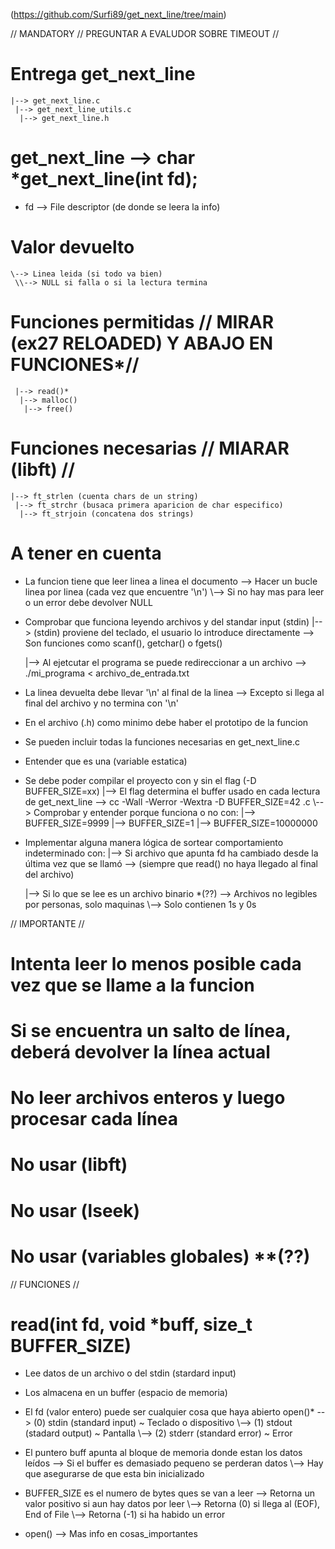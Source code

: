 (https://github.com/Surfi89/get_next_line/tree/main)

// MANDATORY //  PREGUNTAR A EVALUDOR SOBRE TIMEOUT //

# Entrega get_next_line
	|--> get_next_line.c
	 |--> get_next_line_utils.c
	  |--> get_next_line.h

# get_next_line --> char	*get_next_line(int fd);
	
  * fd --> File descriptor (de donde se leera la info)

# Valor devuelto
	\--> Linea leida (si todo va bien)
	 \\--> NULL si falla o si la lectura termina
	 
# Funciones permitidas // MIRAR (ex27 RELOADED) Y ABAJO EN FUNCIONES*//
	 |--> read()*
	  |--> malloc()
	   |--> free()

# Funciones necesarias // MIARAR (libft) //
	|--> ft_strlen (cuenta chars de un string)
	 |--> ft_strchr (busaca primera aparicion de char especifico)
	  |--> ft_strjoin (concatena dos strings)

# A tener en cuenta

  * La funcion tiene que leer linea a linea el documento
	\--> Hacer un bucle linea por linea (cada vez que encuentre '\n')
	 \\--> Si no hay mas para leer o un error debe devolver NULL

  * Comprobar que funciona leyendo archivos y del standar input (stdin)
	|--> (stdin) proviene del teclado, el usuario lo introduce directamente
	 \--> Son funciones como scanf(), getchar() o fgets()
	
	|--> Al ejetcutar el programa se puede redireccionar a un archivo
	 \--> ./mi_programa < archivo_de_entrada.txt
	 
  * La linea devuelta debe llevar '\n' al final de la linea
	\--> Excepto si llega al final del archivo y no termina con '\n'
	
  * En el archivo (.h) como minimo debe haber el prototipo de la funcion
  
  * Se pueden incluir todas la funciones necesarias en get_next_line.c
  
  * Entender que es una (variable estatica)
  
  * Se debe poder compilar el proyecto con y sin el flag (-D BUFFER_SIZE=xx)
  	|--> El flag determina el buffer usado en cada lectura de get_next_line
  	 \--> cc -Wall -Werror -Wextra -D BUFFER_SIZE=42 <archivos>.c
  	  \\--> Comprobar y entender porque funciona o no con:
  	  	|--> BUFFER_SIZE=9999
  	  	 |--> BUFFER_SIZE=1
  	  	  |--> BUFFER_SIZE=10000000

  * Implementar alguna manera lógica de sortear comportamiento indeterminado con:
  	|--> Si archivo que apunta fd ha cambiado desde la última vez que se llamó
  	 \--> (siempre que read() no haya llegado al final del archivo)
  	
  	|--> Si lo que se lee es un archivo binario *(??)
  	 \--> Archivos no legibles por personas, solo maquinas
  	  \\--> Solo contienen 1s y 0s

// IMPORTANTE //

# Intenta leer lo menos posible cada vez que se llame a la funcion
# Si se encuentra un salto de línea, deberá devolver la línea actual

# No leer archivos enteros y luego procesar cada línea 
# No usar (libft)
# No usar (lseek)
# No usar (variables globales) **(??)
  
// FUNCIONES //

# read(int fd, void *buff, size_t BUFFER_SIZE)

  * Lee datos de un archivo o del stdin (stardard input)
  * Los almacena en un buffer (espacio de memoria)
  
  * El fd (valor entero) puede ser cualquier cosa que haya abierto open()*
  	\--> (0) stdin (standard input) ~ Teclado o dispositivo
  	 \\--> (1) stdout (stadard output) ~ Pantalla
    	  \\\--> (2) stderr (standard error) ~ Error
  
  * El puntero buff apunta al bloque de memoria donde estan los datos leídos
  	\--> Si el buffer es demasiado pequeno se perderan datos
  	 \\--> Hay que asegurarse de que esta bin inicializado
  	  
  * BUFFER_SIZE es el numero de bytes ques se van a leer
  	\--> Retorna un valor positivo si aun hay datos por leer
  	 \\--> Retorna (0) si llega al (EOF), End of File
  	  \\\--> Retorna (-1) si ha habido un error

  * open() --> Mas info en cosas_importantes
  
  

